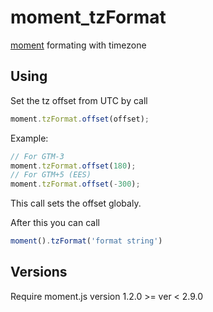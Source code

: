 # moment_tzFormat
[moment](http://momentjs.com) formating with timezone

## Using
Set the tz offset from UTC by call
```javascript
moment.tzFormat.offset(offset);
```
Example:
```javascript
// For GTM-3
moment.tzFormat.offset(180);
// For GTM+5 (EES)
moment.tzFormat.offset(-300);
```
This call sets the offset globaly.


After this you can call
```javascript
moment().tzFormat('format string')
```

## Versions
Require moment.js version 1.2.0  >= ver < 2.9.0
